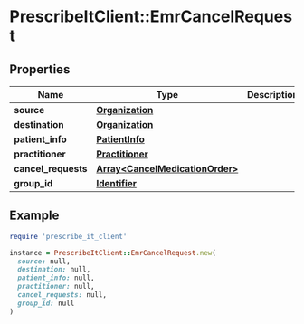 # PrescribeItClient::EmrCancelRequest

## Properties

| Name | Type | Description | Notes |
| ---- | ---- | ----------- | ----- |
| **source** | [**Organization**](Organization.md) |  |  |
| **destination** | [**Organization**](Organization.md) |  |  |
| **patient_info** | [**PatientInfo**](PatientInfo.md) |  |  |
| **practitioner** | [**Practitioner**](Practitioner.md) |  |  |
| **cancel_requests** | [**Array&lt;CancelMedicationOrder&gt;**](CancelMedicationOrder.md) |  |  |
| **group_id** | [**Identifier**](Identifier.md) |  | [optional] |

## Example

```ruby
require 'prescribe_it_client'

instance = PrescribeItClient::EmrCancelRequest.new(
  source: null,
  destination: null,
  patient_info: null,
  practitioner: null,
  cancel_requests: null,
  group_id: null
)
```

